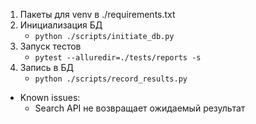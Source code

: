 1. Пакеты для venv в ./requirements.txt
2. Инициализация БД
   * `python ./scripts/initiate_db.py`
3. Запуск тестов
   * `pytest --alluredir=./tests/reports -s`
4. Запись в БД
   * `python ./scripts/record_results.py`

* Known issues:
  - Search API не возвращает ожидаемый результат 
